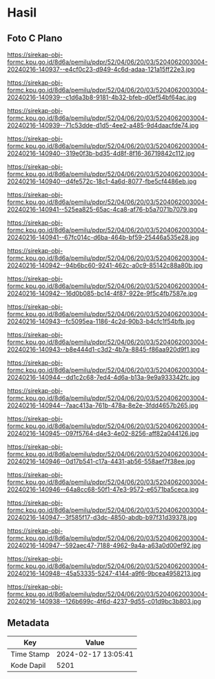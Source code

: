 # Hasil

## Foto C Plano

https://sirekap-obj-formc.kpu.go.id/8d6a/pemilu/pdpr/52/04/06/20/03/5204062003004-20240216-140937--e4cf0c23-d949-4c6d-adaa-121a15ff22e3.jpg

https://sirekap-obj-formc.kpu.go.id/8d6a/pemilu/pdpr/52/04/06/20/03/5204062003004-20240216-140939--c1d6a3b8-9181-4b32-bfeb-d0ef54bf64ac.jpg

https://sirekap-obj-formc.kpu.go.id/8d6a/pemilu/pdpr/52/04/06/20/03/5204062003004-20240216-140939--71c53dde-d1d5-4ee2-a485-9d4daacfde74.jpg

https://sirekap-obj-formc.kpu.go.id/8d6a/pemilu/pdpr/52/04/06/20/03/5204062003004-20240216-140940--319e0f3b-bd35-4d8f-8f16-36719842c112.jpg

https://sirekap-obj-formc.kpu.go.id/8d6a/pemilu/pdpr/52/04/06/20/03/5204062003004-20240216-140940--d4fe572c-18c1-4a6d-8077-fbe5cf4486eb.jpg

https://sirekap-obj-formc.kpu.go.id/8d6a/pemilu/pdpr/52/04/06/20/03/5204062003004-20240216-140941--525ea825-65ac-4ca8-af76-b5a7071b7079.jpg

https://sirekap-obj-formc.kpu.go.id/8d6a/pemilu/pdpr/52/04/06/20/03/5204062003004-20240216-140941--67fc014c-d6ba-464b-bf59-25446a535e28.jpg

https://sirekap-obj-formc.kpu.go.id/8d6a/pemilu/pdpr/52/04/06/20/03/5204062003004-20240216-140942--94b6bc60-9241-462c-a0c9-85142c88a80b.jpg

https://sirekap-obj-formc.kpu.go.id/8d6a/pemilu/pdpr/52/04/06/20/03/5204062003004-20240216-140942--16d0b085-bc14-4f87-922e-9f5c4fb7587e.jpg

https://sirekap-obj-formc.kpu.go.id/8d6a/pemilu/pdpr/52/04/06/20/03/5204062003004-20240216-140943--fc5095ea-1186-4c2d-90b3-b4cfc1f54bfb.jpg

https://sirekap-obj-formc.kpu.go.id/8d6a/pemilu/pdpr/52/04/06/20/03/5204062003004-20240216-140943--b8e444d1-c3d2-4b7a-8845-f86aa920d9f1.jpg

https://sirekap-obj-formc.kpu.go.id/8d6a/pemilu/pdpr/52/04/06/20/03/5204062003004-20240216-140944--dd1c2c68-7ed4-4d6a-b13a-9e9a933342fc.jpg

https://sirekap-obj-formc.kpu.go.id/8d6a/pemilu/pdpr/52/04/06/20/03/5204062003004-20240216-140944--7aac413a-761b-478a-8e2e-3fdd4657b265.jpg

https://sirekap-obj-formc.kpu.go.id/8d6a/pemilu/pdpr/52/04/06/20/03/5204062003004-20240216-140945--097f5764-d4e3-4e02-8256-aff82a044126.jpg

https://sirekap-obj-formc.kpu.go.id/8d6a/pemilu/pdpr/52/04/06/20/03/5204062003004-20240216-140946--0d17b541-c17a-4431-ab56-558aef7f38ee.jpg

https://sirekap-obj-formc.kpu.go.id/8d6a/pemilu/pdpr/52/04/06/20/03/5204062003004-20240216-140946--64a8cc68-50f1-47e3-9572-e6571ba5ceca.jpg

https://sirekap-obj-formc.kpu.go.id/8d6a/pemilu/pdpr/52/04/06/20/03/5204062003004-20240216-140947--3f585f17-d3dc-4850-abdb-b97f31d39378.jpg

https://sirekap-obj-formc.kpu.go.id/8d6a/pemilu/pdpr/52/04/06/20/03/5204062003004-20240216-140947--592aec47-7188-4962-9a4a-a63a0d00ef92.jpg

https://sirekap-obj-formc.kpu.go.id/8d6a/pemilu/pdpr/52/04/06/20/03/5204062003004-20240216-140948--45a53335-5247-4144-a9f6-9bcea4958213.jpg

https://sirekap-obj-formc.kpu.go.id/8d6a/pemilu/pdpr/52/04/06/20/03/5204062003004-20240216-140938--126b699c-4f6d-4237-9d55-c01d9bc3b803.jpg


## Metadata

| Key        | Value               |
| ---------- | ------------------- |
| Time Stamp | 2024-02-17 13:05:41 |
| Kode Dapil | 5201                |



